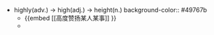 - highly(adv.) -> high(adj.) -> height(n.)
  background-color:: #49767b
	- {{embed [[高度赞扬某人某事]] }}
	-